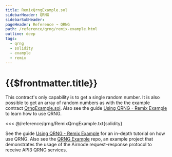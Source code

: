 ```yaml
---
title: RemixQrngExample.sol
sidebarHeader: QRNG
sidebarSubHeader:
pageHeader: Reference → QRNG
path: /reference/qrng/remix-example.html
outline: deep
tags:
  - qrng
  - solidity
  - example
  - remix
---
```


<PageHeader/>

<SearchHighlight/>

<FlexStartTag/>

# {{$frontmatter.title}}

<!-- The original Remix Example guide is in archives. -->
<!--This contract is the one included in the
[Remix Example](/guides/qrng/remix-example/index.md) guide. Its only capability
is to get a single random number. It is also possible to get an array of random
numbers, see the [QRNG Example](/guides/qrng/qrng-example.md) guide.
-->

This contract's only capability is to get a single random number. It is also
possible to get an array of random numbers as with the the example contract
[QrngExample.sol](/reference/qrng/qrng-example.md). Also see the guide
[Using QRNG - Remix Example](/guides/qrng/qrng-remix/index.md) to learn how to
use QRNG.

<!-- prettier-ignore -->
<<< @/reference/qrng/RemixQrngExample.txt{solidity}

See the guide [Using QRNG - Remix Example](/guides/qrng/qrng-remix/index.md) for
an in-depth tutorial on how use QRNG. Also see the
[QRNG Example](https://github.com/api3dao/qrng-example) repo, an example project
that demonstrates the usage of the Airnode request–response protocol to receive
API3 QRNG services.

<FlexEndTag/>

